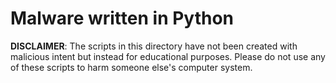 # Malware written in Python

**DISCLAIMER**: The scripts in this directory have not been created with malicious intent but instead for educational purposes. Please do not use any of these scripts to harm someone else's computer system. 
